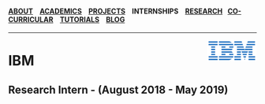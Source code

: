 #### [ABOUT](./index.md) &ensp; [ACADEMICS](./academics.md) &ensp; [PROJECTS](./projects.md) &ensp; INTERNSHIPS &ensp; [RESEARCH](./research.md) &ensp;[CO-CURRICULAR](./extraCurricular.md) &ensp; [TUTORIALS](./tutorials.md) &ensp; [BLOG](./blogs.md)

------- 

<img height = 20% width = 20% src="./images/ibmlogo.png" align = "right"/>

# IBM

## Research Intern - (August 2018 - May 2019)

